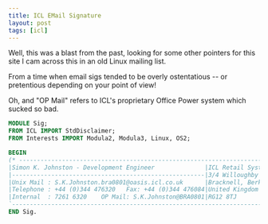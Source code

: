 ```yaml
---
title: ICL EMail Signature
layout: post
tags: [icl]
---
```


Well, this was a blast from the past, looking for some other pointers for this site
I cam across this in an old Linux mailing list.

From a time when email sigs tended to be overly ostentatious -- or pretentious 
depending on your point of view!

Oh, and "OP Mail" refers to ICL's proprietary Office Power system which sucked so bad.

```modula-2
MODULE Sig;
FROM ICL IMPORT StdDisclaimer;
FROM Interests IMPORT Modula2, Modula3, Linux, OS2;

BEGIN
(* ------------------------------------------------------------------------.
|Simon K. Johnston - Development Engineer              |ICL Retail Systems |
|------------------------------------------------------|3/4 Willoughby Road|
|Unix Mail : S.K.Johnston.bra0801@oasis.icl.co.uk      |Bracknell, Berks   |
|Telephone : +44 (0)344 476320   Fax: +44 (0)344 476084|United Kingdom     |
|Internal  : 7261 6320    OP Mail: S.K.Johnston@BRA0801|RG12 8TJ           |
`------------------------------------------------------------------------ *)
END Sig.
```
